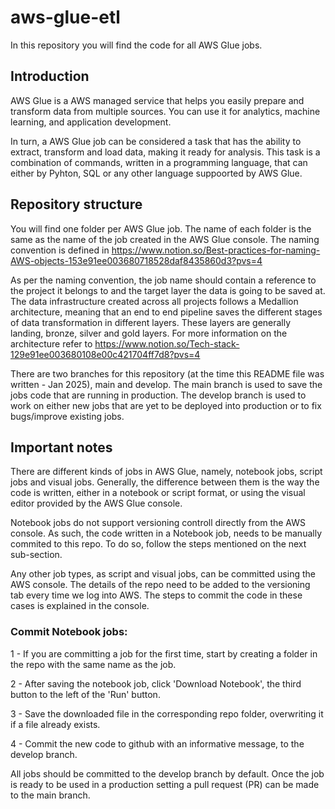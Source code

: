 # aws-glue-etl

In this repository you will find the code for all AWS Glue jobs.

## Introduction

AWS Glue is a AWS managed service that helps you easily prepare and transform data from multiple sources. You can use it for analytics, machine learning, and application development. 

In turn, a AWS Glue job can be considered a task that has the ability to extract, transform and load data, making it ready for analysis. This task is a combination of commands, written in a programming language, that can either by Pyhton, SQL or any other language suppoorted by AWS Glue.

## Repository structure

You will find one folder per AWS Glue job. The name of each folder is the same as the name of the job created in the AWS Glue console. The naming convention is defined in https://www.notion.so/Best-practices-for-naming-AWS-objects-153e91ee003680718528daf8435860d3?pvs=4

As per the naming convention, the job name should contain a reference to the project it belongs to and the target layer the data is going to be saved at. The data infrastructure created across all projects follows a Medallion architecture, meaning that an end to end pipeline saves the different stages of data transformation in different layers. These layers are generally landing, bronze, silver and gold layers. For more information on the architecture refer to https://www.notion.so/Tech-stack-129e91ee003680108e00c421704ff7d8?pvs=4

There are two branches for this repository (at the time this README file was written - Jan 2025), main and develop. The main branch is used to save the jobs code that are running in production. The develop branch is used to work on either new jobs that are yet to be deployed into production or to fix bugs/improve existing jobs.

## Important notes

There are different kinds of jobs in AWS Glue, namely, notebook jobs, script jobs and visual jobs. Generally, the difference between them is the way the code is written, either in a notebook or script format, or using the visual editor provided by the AWS Glue console.

Notebook jobs do not support versioning controll directly from the AWS console. As such, the code written in a Notebook job, needs to be manually commited to this repo. To do so, follow the steps mentioned on the next sub-section.

Any other job types, as script and visual jobs, can be committed using the AWS console. The details of the repo need to be added to the versioning tab every time we log into AWS. The steps to commit the code in these cases is explained in the console.

### Commit Notebook jobs:

1 - If you are committing a job for the first time, start by creating a folder in the repo with the same name as the job. 

2 - After saving the notebook job, click 'Download Notebook', the third button to the left of the 'Run' button.

3 - Save the downloaded file in the corresponding repo folder, overwriting it if a file already exists.

4 - Commit the new code to github with an informative message, to the develop branch. 

All jobs should be committed to the develop branch by default. Once the job is ready to be used in a production setting a pull request (PR) can be made to the main branch.
